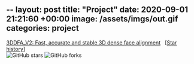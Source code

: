 --
layout: post
title:  "Project"
date:   2020-09-01 21:21:60 +00:00
image: /assets/imgs/out.gif
categories: project
---
<a href="https://github.com/cleardusk/3DDFA_V2">3DDFA_V2: Fast, accurate and stable 3D dense face alignment</a> &nbsp; [<a href="https://star-history.t9t.io/#cleardusk/3DDFA_V2">Star history</a>]
<br>
<img src="https://img.shields.io/github/stars/cleardusk/3DDFA_V2.svg" alt="GitHub stars" title=""> <img src="https://img.shields.io/github/forks/cleardusk/3DDFA_V2.svg" alt="GitHub forks" title="">
